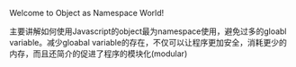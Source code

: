 Welcome to Object as Namespace World!

主要讲解如何使用Javascript的object最为namespace使用，避免过多的gloabl variable。减少gloabal variable的存在，不仅可以让程序更加安全，消耗更少的内存，而且还简介的促进了程序的模块化(modular)
